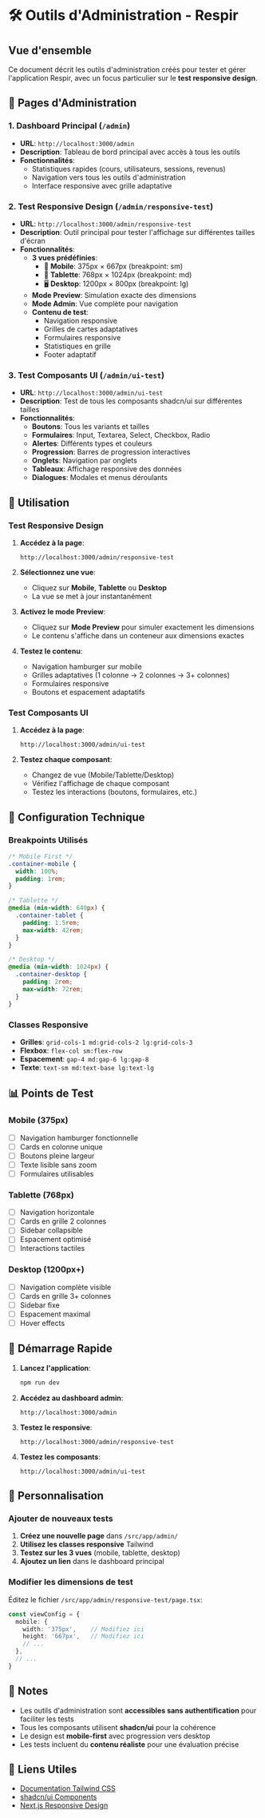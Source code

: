 # 🛠️ Outils d'Administration - Respir

## Vue d'ensemble

Ce document décrit les outils d'administration créés pour tester et gérer l'application Respir, avec un focus particulier sur le **test responsive design**.

## 📱 Pages d'Administration

### 1. Dashboard Principal (`/admin`)
- **URL**: `http://localhost:3000/admin`
- **Description**: Tableau de bord principal avec accès à tous les outils
- **Fonctionnalités**:
  - Statistiques rapides (cours, utilisateurs, sessions, revenus)
  - Navigation vers tous les outils d'administration
  - Interface responsive avec grille adaptative

### 2. Test Responsive Design (`/admin/responsive-test`)
- **URL**: `http://localhost:3000/admin/responsive-test`
- **Description**: Outil principal pour tester l'affichage sur différentes tailles d'écran
- **Fonctionnalités**:
  - **3 vues prédéfinies**:
    - 📱 **Mobile**: 375px × 667px (breakpoint: sm)
    - 📱 **Tablette**: 768px × 1024px (breakpoint: md)
    - 🖥️ **Desktop**: 1200px × 800px (breakpoint: lg)
  - **Mode Preview**: Simulation exacte des dimensions
  - **Mode Admin**: Vue complète pour navigation
  - **Contenu de test**:
    - Navigation responsive
    - Grilles de cartes adaptatives
    - Formulaires responsive
    - Statistiques en grille
    - Footer adaptatif

### 3. Test Composants UI (`/admin/ui-test`)
- **URL**: `http://localhost:3000/admin/ui-test`
- **Description**: Test de tous les composants shadcn/ui sur différentes tailles
- **Fonctionnalités**:
  - **Boutons**: Tous les variants et tailles
  - **Formulaires**: Input, Textarea, Select, Checkbox, Radio
  - **Alertes**: Différents types et couleurs
  - **Progression**: Barres de progression interactives
  - **Onglets**: Navigation par onglets
  - **Tableaux**: Affichage responsive des données
  - **Dialogues**: Modales et menus déroulants

## 🎯 Utilisation

### Test Responsive Design

1. **Accédez à la page**:
   ```
   http://localhost:3000/admin/responsive-test
   ```

2. **Sélectionnez une vue**:
   - Cliquez sur **Mobile**, **Tablette** ou **Desktop**
   - La vue se met à jour instantanément

3. **Activez le mode Preview**:
   - Cliquez sur **Mode Preview** pour simuler exactement les dimensions
   - Le contenu s'affiche dans un conteneur aux dimensions exactes

4. **Testez le contenu**:
   - Navigation hamburger sur mobile
   - Grilles adaptatives (1 colonne → 2 colonnes → 3+ colonnes)
   - Formulaires responsive
   - Boutons et espacement adaptatifs

### Test Composants UI

1. **Accédez à la page**:
   ```
   http://localhost:3000/admin/ui-test
   ```

2. **Testez chaque composant**:
   - Changez de vue (Mobile/Tablette/Desktop)
   - Vérifiez l'affichage de chaque composant
   - Testez les interactions (boutons, formulaires, etc.)

## 🔧 Configuration Technique

### Breakpoints Utilisés

```css
/* Mobile First */
.container-mobile {
  width: 100%;
  padding: 1rem;
}

/* Tablette */
@media (min-width: 640px) {
  .container-tablet {
    padding: 1.5rem;
    max-width: 42rem;
  }
}

/* Desktop */
@media (min-width: 1024px) {
  .container-desktop {
    padding: 2rem;
    max-width: 72rem;
  }
}
```

### Classes Responsive

- **Grilles**: `grid-cols-1 md:grid-cols-2 lg:grid-cols-3`
- **Flexbox**: `flex-col sm:flex-row`
- **Espacement**: `gap-4 md:gap-6 lg:gap-8`
- **Texte**: `text-sm md:text-base lg:text-lg`

## 📊 Points de Test

### Mobile (375px)
- [ ] Navigation hamburger fonctionnelle
- [ ] Cards en colonne unique
- [ ] Boutons pleine largeur
- [ ] Texte lisible sans zoom
- [ ] Formulaires utilisables

### Tablette (768px)
- [ ] Navigation horizontale
- [ ] Cards en grille 2 colonnes
- [ ] Sidebar collapsible
- [ ] Espacement optimisé
- [ ] Interactions tactiles

### Desktop (1200px+)
- [ ] Navigation complète visible
- [ ] Cards en grille 3+ colonnes
- [ ] Sidebar fixe
- [ ] Espacement maximal
- [ ] Hover effects

## 🚀 Démarrage Rapide

1. **Lancez l'application**:
   ```bash
   npm run dev
   ```

2. **Accédez au dashboard admin**:
   ```
   http://localhost:3000/admin
   ```

3. **Testez le responsive**:
   ```
   http://localhost:3000/admin/responsive-test
   ```

4. **Testez les composants**:
   ```
   http://localhost:3000/admin/ui-test
   ```

## 🎨 Personnalisation

### Ajouter de nouveaux tests

1. **Créez une nouvelle page** dans `/src/app/admin/`
2. **Utilisez les classes responsive** Tailwind
3. **Testez sur les 3 vues** (mobile, tablette, desktop)
4. **Ajoutez un lien** dans le dashboard principal

### Modifier les dimensions de test

Éditez le fichier `/src/app/admin/responsive-test/page.tsx`:

```typescript
const viewConfig = {
  mobile: {
    width: '375px',    // Modifiez ici
    height: '667px',   // Modifiez ici
    // ...
  },
  // ...
}
```

## 📝 Notes

- Les outils d'administration sont **accessibles sans authentification** pour faciliter les tests
- Tous les composants utilisent **shadcn/ui** pour la cohérence
- Le design est **mobile-first** avec progression vers desktop
- Les tests incluent du **contenu réaliste** pour une évaluation précise

## 🔗 Liens Utiles

- [Documentation Tailwind CSS](https://tailwindcss.com/docs/responsive-design)
- [shadcn/ui Components](https://ui.shadcn.com/docs/components)
- [Next.js Responsive Design](https://nextjs.org/docs/basic-features/layouts)
